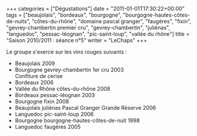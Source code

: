 +++
categories = ["Dégustations"]
date = "2011-01-01T17:30:22+00:00"
tags = ["beaujolais", "bordeaux", "bourgogne", "bourgogne-hautes-côtes-de-nuits", "côtes-du-rhône", "domaine pascal granger", "faugères", "fixin", "gevrey-chambertin premier cru", "gevrey-chambertin", "juliénas", "languedoc", "pessac-léognan", "pic-saint-loup", "vallée du rhône"] 
title = "Saison 2010/2011 : séance n°5"
writer = "LeChaps"
+++

Le groupe s'exerce sur les vins rouges suivants :

* Beaujolais 2009
* Bourgogne gevrey-chambertin 1er cru 2003  
Confiture de cerise
* Bordeaux 2006
* Vallée du Rhône côtes-du-rhône 2008
* Bordeaux pessac-léognan 2003
* Bourgogne fixin 2008
* Beaujolais juliénas Pascal Granger Grande Réserve 2006
* Languedoc pic-saint-loup 2006
* Bourgogne bourgogne-hautes-côtes-de-nuit 1998
* Languedoc faugères 2005
